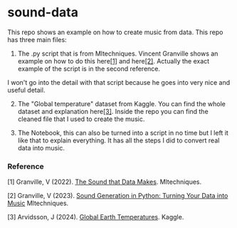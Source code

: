 # sound-data

This repo shows an example on how to create music from data. 
This repo has three main files:

1. The .py script that is from Mltechniques. Vincent Granville shows an example on how to do this here[[1]](#1) and here[[2]](#2). Actually the exact example of the script is in the second reference. 

I won't go into the detail with that script because he goes into very nice and useful detail. 

2. The "Global temperature" dataset from Kaggle. You can find the whole dataset and explanation here[[3]](#3). Inside the repo you can find the cleaned file that I used to create the music. 

3. The Notebook, this can also be turned into a script in no time but I left it like that to explain everything. It has all the steps I did to convert real data into music. 


### Reference

<a id="1">[1]</a> 
Granville, V (2022).
[The Sound that Data Makes](https://mltechniques.com/2022/08/29/the-sound-that-data-makes/).
Mltechniques.

<a id="2">[2]</a> 
Granville, V (2023).
[Sound Generation in Python: Turning Your Data into Music](https://mltechniques.com/2023/07/13/sound-generation-in-python-turning-your-data-into-music/)
Mltechniques.

<a id="3">[3]</a> 
Arvidsson, J (2024).
[Global Earth Temperatures](https://www.kaggle.com/datasets/joebeachcapital/global-earth-temperatures).
Kaggle. 